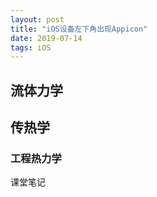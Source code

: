 ```yaml
---
layout: post
title: "iOS设备左下角出现Appicon"
date: 2019-07-14
tags: iOS   
---
```


## 流体力学

## 传热学

### 工程热力学

课堂笔记

